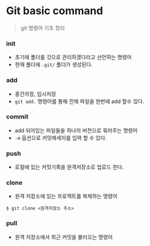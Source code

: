 # Git basic command

> git 명령어 기초 정리



### init

- 초기에 폴더를 깃으로 관리하겠다라고 선언하는 명령어
- 현재 폴더에 `.git/` 폴더가 생성된다.



### add

- 중간저장, 임시저장
- `git add.` 명령어를 통해 전체 파일을 한번에 add 할수 있다.



### commit

- add 되어있는 파일들을 하나의 버전으로 묶어주는 명령어
- `-m` 옵션으로 커밋메세지를 입력 할 수 있다.



### push

- 로컬에 있는 커밋기록을 원격저장소로 업로드 한다.



### clone

- 원격 저장소에 있는 프로젝트를 복제하는 명령어

```shell
$ git clone <원격저장소 주소>
```



### pull

- 원격 저장소에서 최근 커밋을 불러오는 명령어